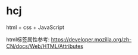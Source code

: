 # hcj
html + css + JavaScript


html标签属性参考:
https://developer.mozilla.org/zh-CN/docs/Web/HTML/Attributes


